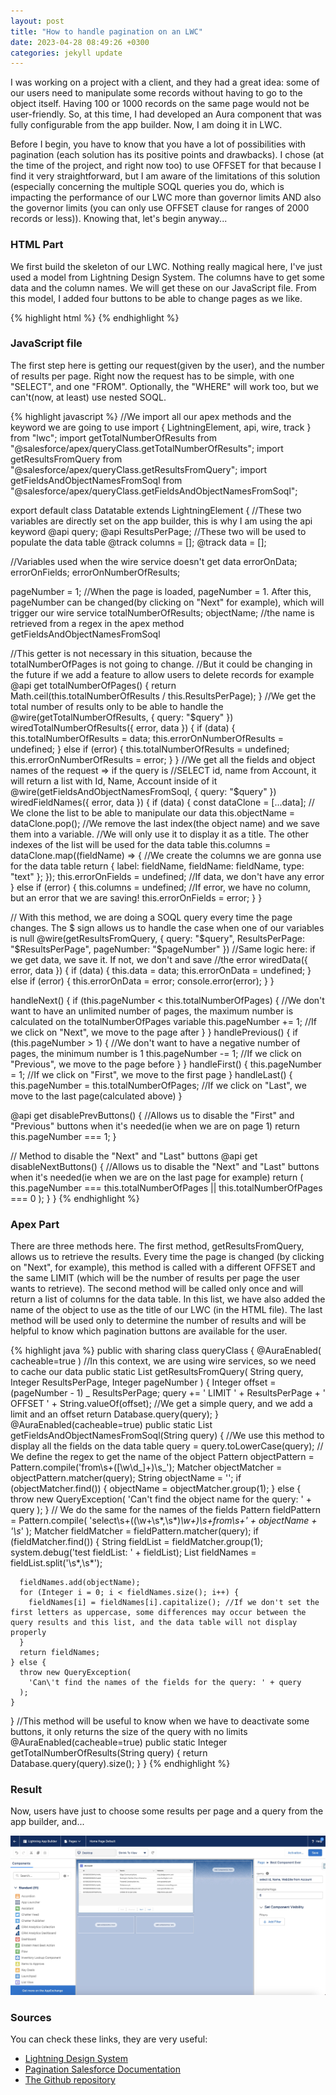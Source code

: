 ```yaml
---
layout: post
title: "How to handle pagination on an LWC"
date: 2023-04-28 08:49:26 +0300
categories: jekyll update
---
```


<p>I was working on a project with a client, and they had a great idea: some of our users need to manipulate some records without having to go to the object itself. Having 100 or 1000 records on the same page would not be user-friendly. So, at this time, I had developed an Aura component that was fully configurable from the app builder. Now, I am doing it in LWC.</p>

<p>Before I begin, you have to know that you have a lot of possibilities with pagination (each solution has its positive points and drawbacks). I chose (at the time of the project, and right now too) to use OFFSET for that because I find it very straightforward, but I am aware of the limitations of this solution (especially concerning the multiple SOQL queries you do, which is impacting the performance of our LWC more than governor limits AND also the governor limits (you can only use OFFSET clause for ranges of 2000 records or less)). Knowing that, let's begin anyway...</p>

<h3>HTML Part</h3>
<p>We first build the skeleton of our LWC. Nothing really magical here, I've just used a model from Lightning Design System. The columns have to get some data and the column names. We will get these on our JavaScript file. From this model, I added four buttons to be able to change pages as we like.</p>

{% highlight html %}
<template>

  <article class="slds-card">
    <div class="slds-card__header slds-grid">
      <header class="slds-media slds-media_center slds-has-flexi-truncate">
        <div class="slds-media__figure">
          <span
            class="slds-icon_container slds-icon-standard-account"
            title="account"
          >
            <svg class="slds-icon slds-icon_small" aria-hidden="true">
              <use
                xlink:href="/assets/icons/standard-sprite/svg/symbols.svg#account"
              ></use>
            </svg>
            <span class="slds-assistive-text">{objectName}</span>
          </span>
        </div>
        <div class="slds-media__body">
          <h2 class="slds-card__header-title">
            <a
              href="#"
              class="slds-card__header-link slds-truncate"
              title={objectName}
            >
              <span>{objectName}</span>
            </a>
          </h2>
        </div>
      </header>
    </div>
    <div class="slds-card__body">
      <div style="height: 300px">
        <lightning-datatable key-field="id" data={data} columns={columns}>
        </lightning-datatable>
      </div>
      <div
        class="slds-grid slds-align_absolute-center"
        style="margin-top: 1rem"
      >
        <button
          class="slds-button slds-button_neutral"
          onclick={handleFirst}
          disabled={disablePrevButtons}
        >
          First
        </button>
        <button
          class="slds-button slds-button_neutral"
          onclick={handlePrevious}
          disabled={disablePrevButtons}
        >
          Previous
        </button>
        <button
          class="slds-button slds-button_neutral"
          onclick={handleNext}
          disabled={disableNextButtons}
        >
          Next
        </button>
        <button
          class="slds-button slds-button_neutral"
          onclick={handleLast}
          disabled={disableNextButtons}
        >
          Last
        </button>
      </div>
    </div>
  </article>
</template>
{% endhighlight %}

<h3>JavaScript file</h3>
<p>The first step here is getting our request(given by the user), and the number of results per page. Right now the request has to be simple, with one "SELECT", and one "FROM". Optionally, the "WHERE" will work too, but we can't(now, at least) use nested SOQL.</p>

{% highlight javascript %}
//We import all our apex methods and the keyword we are going to use
import { LightningElement, api, wire, track } from "lwc";
import getTotalNumberOfResults from "@salesforce/apex/queryClass.getTotalNumberOfResults";
import getResultsFromQuery from "@salesforce/apex/queryClass.getResultsFromQuery";
import getFieldsAndObjectNamesFromSoql from "@salesforce/apex/queryClass.getFieldsAndObjectNamesFromSoql";

export default class Datatable extends LightningElement {
//These two variables are directly set on the app builder, this is why I am using the api keyword
@api query;
@api ResultsPerPage;
//These two will be used to populate the data table
@track columns = [];
@track data = [];

//Variables used when the wire service doesn't get data
errorOnData;
errorOnFields;
errorOnNumberOfResults;

pageNumber = 1; //When the page is loaded, pageNumber = 1. After this, pageNumber can be changed(by clicking on "Next" for example), which will trigger our wire service
totalNumberOfResults;
objectName; //the name is retrieved from a regex in the apex method getFieldsAndObjectNamesFromSoql

//This getter is not necessary in this situation, because the totalNumberOfPages is not going to change.
//But it could be changing in the future if we add a feature to allow users to delete records for example
@api
get totalNumberOfPages() {
return Math.ceil(this.totalNumberOfResults / this.ResultsPerPage);
}
//We get the total number of results only to be able to handle the
@wire(getTotalNumberOfResults, { query: "$query" })
  wiredTotalNumberOfResults({ error, data }) {
    if (data) {
      this.totalNumberOfResults = data;
      this.errorOnNumberOfResults = undefined;
    } else if (error) {
      this.totalNumberOfResults = undefined;
      this.errorOnNumberOfResults = error;
    }
  }
//We get all the fields and object names of the request => if the query is //SELECT id, name from Account, it will return a list with Id, Name, Account inside of it
  @wire(getFieldsAndObjectNamesFromSoql, {
    query: "$query"
})
wiredFieldNames({ error, data }) {
if (data) {
const dataClone = [...data]; // We clone the list to be able to manipulate our data
this.objectName = dataClone.pop(); //We remove the last index(the object name) and we save them into a variable.
//We will only use it to display it as a title. The other indexes of the list will be used for the data table
this.columns = dataClone.map((fieldName) => {
//We create the columns we are gonna use for the data table
return {
label: fieldName,
fieldName: fieldName,
type: "text"
};
});
this.errorOnFields = undefined; //If data, we don't have any error
} else if (error) {
this.columns = undefined; //If error, we have no column, but an error that we are saving!
this.errorOnFields = error;
}
}

// With this method, we are doing a SOQL query every time the page changes. The $ sign allows us to handle the case when one of our variables is null
@wire(getResultsFromQuery, {
query: "$query",
    ResultsPerPage: "$ResultsPerPage",
pageNumber: "$pageNumber"
})
//Same logic here: if we get data, we save it. If not, we don't and save //the error
wiredData({ error, data }) {
if (data) {
this.data = data;
this.errorOnData = undefined;
} else if (error) {
this.errorOnData = error;
console.error(error);
}
}

handleNext() {
if (this.pageNumber < this.totalNumberOfPages) {
//We don't want to have an unlimited number of pages, the maximum number is calculated on the totalNumberOfPages variable
this.pageNumber += 1; //If we click on "Next", we move to the page after
}
}
handlePrevious() {
if (this.pageNumber > 1) {
//We don't want to have a negative number of pages, the minimum number is 1
this.pageNumber -= 1; //If we click on "Previous", we move to the page before
}
}
handleFirst() {
this.pageNumber = 1; //If we click on "First", we move to the first page
}
handleLast() {
this.pageNumber = this.totalNumberOfPages; //If we click on "Last", we move to the last page(calculated above)
}

@api
get disablePrevButtons() {
//Allows us to disable the "First" and "Previous" buttons when it's needed(ie when we are on page 1)
return this.pageNumber === 1;
}

// Method to disable the "Next" and "Last" buttons
@api
get disableNextButtons() {
//Allows us to disable the "Next" and "Last" buttons when it's needed(ie when we are on the last page for example)
return (
this.pageNumber === this.totalNumberOfPages ||
this.totalNumberOfPages === 0
);
}
}
{% endhighlight %}

<h3>Apex Part</h3>
<p>There are three methods here. The first method, getResultsFromQuery, allows us to retrieve the results. Every time the page is changed (by clicking on "Next", for example), this method is called with a different OFFSET and the same LIMIT (which will be the number of results per page the user wants to retrieve). The second method will be called only once and will return a list of columns for the data table. In this list, we have also added the name of the object to use as the title of our LWC (in the HTML file). The last method will be used only to determine the number of results and will be helpful to know which pagination buttons are available for the user.</p>

{% highlight java %}
public with sharing class queryClass {
@AuraEnabled(
cacheable=true
) //In this context, we are using wire services, so we need to cache our data
public static List<SObject> getResultsFromQuery(
String query,
Integer ResultsPerPage,
Integer pageNumber
) {
Integer offset = (pageNumber - 1) _ ResultsPerPage;
query += ' LIMIT ' + ResultsPerPage + ' OFFSET ' + String.valueOf(offset); //We get a simple query, and we add a limit and an offset
return Database.query(query);
}
@AuraEnabled(cacheable=true)
public static List<String> getFieldsAndObjectNamesFromSoql(String query) {
//We use this method to display all the fields on the data table
query = query.toLowerCase(query);
// We define the regex to get the name of the object
Pattern objectPattern = Pattern.compile('from\\s+([\\w\\d_]+)\\s_');
Matcher objectMatcher = objectPattern.matcher(query);
String objectName = '';
if (objectMatcher.find()) {
objectName = objectMatcher.group(1);
} else {
throw new QueryException(
'Can\'t find the object name for the query: ' + query
);
}
// We do the same for the names of the fields
Pattern fieldPattern = Pattern.compile(
'select\\s+((\\w+\\s*,\\s*)_\\w+)\\s+from\\s+' +
objectName +
'\\s_'
);
Matcher fieldMatcher = fieldPattern.matcher(query);
if (fieldMatcher.find()) {
String fieldList = fieldMatcher.group(1);
system.debug('test fieldList: ' + fieldList);
List<String> fieldNames = fieldList.split('\\s*,\\s*');

      fieldNames.add(objectName);
      for (Integer i = 0; i < fieldNames.size(); i++) {
        fieldNames[i] = fieldNames[i].capitalize(); //If we don't set the first letters as uppercase, some differences may occur between the query results and this list, and the data table will not display properly
      }
      return fieldNames;
    } else {
      throw new QueryException(
        'Can\'t find the names of the fields for the query: ' + query
      );
    }

}
//This method will be useful to know when we have to deactivate some buttons, it only returns the size of the query with no limits
@AuraEnabled(cacheable=true)
public static Integer getTotalNumberOfResults(String query) {
return Database.query(query).size();
}
}
{% endhighlight %}

<h3>Result</h3>
<p>Now, users have just to choose some results per page and a query from the app builder, and...</p>

![Result datatable app builder](/Images/datatable_app_builder.jpg)

<h3>Sources</h3>
<p>You can check these links, they are very useful:</p>
<ul>
<li><a href="https://www.lightningdesignsystem.com/components/data-tables/">Lightning Design System</a></li>
<li><a href="https://developer.salesforce.com/blogs/2014/08/paginating-data-for-force-com-applications">Pagination Salesforce Documentation</a></li>
<li><a href="https://github.com/selimhamidou/Dynamic-Datatable.git">The Github repository</a></li>
</ul>
